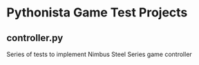 # Pythonista Game Test Projects

## controller.py

Series of tests to implement Nimbus Steel Series game controller

